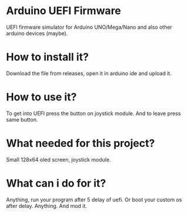# Arduino UEFI Firmware
UEFI firmware simulator for Arduino UNO/Mega/Nano and also other arduino devices (maybe).
# How to install it?
Download the file from releases, open it in arduino ide and upload it.
# How to use it?
To get into UEFI press the button on joystick module. And to leave press same button.
# What needed for this project?
Small 128x64 oled screen, joystick module.

# What can i do for it?
Anything, run your program after 5 delay of uefi. Or boot your custom os after delay. Anything. And mod it.
